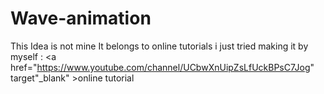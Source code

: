 # Wave-animation


This Idea is not mine It belongs to online tutorials i just tried making it by myself : <a href="https://www.youtube.com/channel/UCbwXnUipZsLfUckBPsC7Jog" target"_blank" >online tutorial</a>
